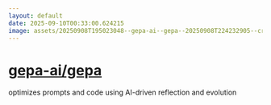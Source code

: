 ```yaml
---
layout: default
date: 2025-09-10T00:33:00.624215
image: assets/20250908T195023048--gepa-ai--gepa--20250908T224232905--cropped.png
---
```


# [gepa-ai/gepa](https://github.com/gepa-ai/gepa)

optimizes prompts and code using AI-driven reflection and evolution
